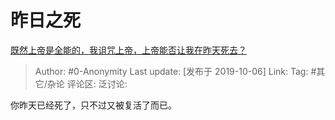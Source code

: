 # 昨日之死
[既然上帝是全能的，我诅咒上帝，上帝能否让我在昨天死去？](https://www.zhihu.com/question/347088259/answer/846853493)

> Author: #0-Anonymity
> Last update: [发布于 2019-10-06]
> Link:
> Tag: #其它/杂论
> 评论区:
> 泛讨论:

你昨天已经死了，只不过又被复活了而已。
